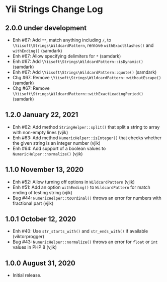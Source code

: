 # Yii Strings Change Log


## 2.0.0 under development

- Enh #67: Add `**`, match anything including `/`, to `\Yiisoft\Strings\WildcardPattern`, remove `withExactSlashes()` and `withEnding()` (samdark)
- Enh #67: Allow specifying delimiters for `*` (samdark)
- Enh #67: Add `\Yiisoft\Strings\WildcardPattern::isDynamic()` (samdark)
- Enh #67: Add `\Yiisoft\Strings\WildcardPattern::quote()` (samdark)
- Chg #67: Remove `\Yiisoft\Strings\WildcardPattern::withoutEscape()` (samdark)
- Chg #67: Remove `\Yiisoft\Strings\WildcardPattern::withExactLeadingPeriod()` (samdark)

## 1.2.0 January 22, 2021

- Enh #62: Add method `StringHelper::split()` that split a string to array with non-empty lines (vjik)
- Enh #63: Add method `NumericHelper::isInteger()` that checks whether the given string is an integer number (vjik)
- Enh #64: Add support of a boolean values to `NumericHelper::normalize()` (vjik)

## 1.1.0 November 13, 2020

- Enh #52: Allow turning off options in `WildcardPattern` (vjik)
- Enh #51: Add an option `withEnding()` to `WildcardPattern` for match ending of testing string (vjik)
- Bug #44: `NumericHelper::toOrdinal()` throws an error for numbers with fractional part (vjik)

## 1.0.1 October 12, 2020

- Enh #40: Use `str_starts_with()` and `str_ends_with()` if available (viktorprogger)
- Bug #43: `NumericHelper::normalize()` throws an error for `float` or `int` values in PHP 8 (vjik)

## 1.0.0 August 31, 2020

- Initial release.


